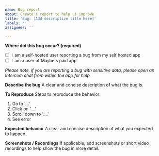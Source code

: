 ```yaml
---
name: Bug report
about: Create a report to help us improve
title: 'Bug: [Add descriptive title here]'
labels: ''
assignees: ''

---
```


**Where did this bug occur? (required)**

- [ ] I am a self-hosted user reporting a bug from my self hosted app
- [ ] I am a user of Maybe's paid app

_Please note, if you are reporting a bug with sensitive data, please open an Intercom chat from within the app for help_

**Describe the bug**
A clear and concise description of what the bug is.

**To Reproduce**
Steps to reproduce the behavior:
1. Go to '...'
2. Click on '....'
3. Scroll down to '....'
4. See error

**Expected behavior**
A clear and concise description of what you expected to happen.

**Screenshots / Recordings**
If applicable, add screenshots or short video recordings to help show the bug in more detail.
